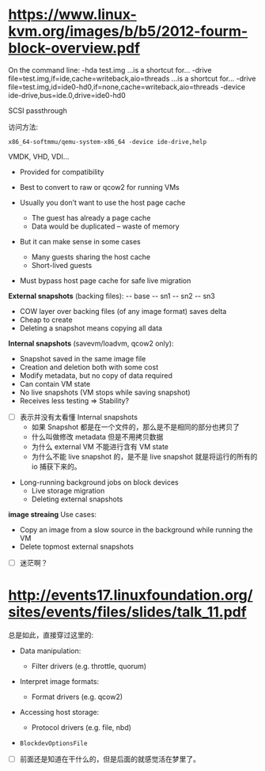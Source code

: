 # https://www.linux-kvm.org/images/b/b5/2012-fourm-block-overview.pdf


On the command line:
-hda test.img
...is a shortcut for...
-drive file=test.img,if=ide,cache=writeback,aio=threads
...is a shortcut for...
-drive file=test.img,id=ide0-hd0,if=none,cache=writeback,aio=threads
-device ide-drive,bus=ide.0,drive=ide0-hd0

SCSI passthrough

访问方法:
```plain
x86_64-softmmu/qemu-system-x86_64 -device ide-drive,help
```

VMDK, VHD, VDI...
- Provided for compatibility
- Best to convert to raw or qcow2 for running VMs


- Usually you don’t want to use the host page cache
    - The guest has already a page cache
    - Data would be duplicated – waste of memory
- But it can make sense in some cases
    - Many guests sharing the host cache
    - Short-lived guests
- Must bypass host page cache for safe live migration

**External snapshots** (backing files):
    -- base -- sn1 -- sn2 -- sn3
- COW layer over backing files (of any image format) saves delta
- Cheap to create
- Deleting a snapshot means copying all data

**Internal snapshots** (savevm/loadvm, qcow2 only):
- Snapshot saved in the same image file
- Creation and deletion both with some cost
- Modify metadata, but no copy of data required
- Can contain VM state
- No live snapshots (VM stops while saving snapshot)
- Receives less testing ⇒ Stability?

- [ ] 表示并没有太看懂 Internal snapshots
    - 如果 Snapshot 都是在一个文件的，那么是不是相同的部分也拷贝了
    - 什么叫做修改 metadata 但是不用拷贝数据
    - 为什么 external VM 不能进行含有 VM state
    - 为什么不能 live snapshot 的，是不是 live snapshot 就是将运行的所有的 io 捕获下来的。

- Long-running background jobs on block devices
    - Live storage migration
    - Deleting external snapshots

**image streaing**
Use cases:
- Copy an image from a slow source in the background while running the VM
- Delete topmost external snapshots

- [ ] 迷茫啊？

# http://events17.linuxfoundation.org/sites/events/files/slides/talk_11.pdf

总是如此，直接穿过这里的:
- Data manipulation:
    - Filter drivers (e.g. throttle, quorum)
- Interpret image formats:
    - Format drivers (e.g. qcow2)
- Accessing host storage:
    - Protocol drivers (e.g. file, nbd)

- `BlockdevOptionsFile`

- [ ] 前面还是知道在干什么的，但是后面的就感觉活在梦里了。
